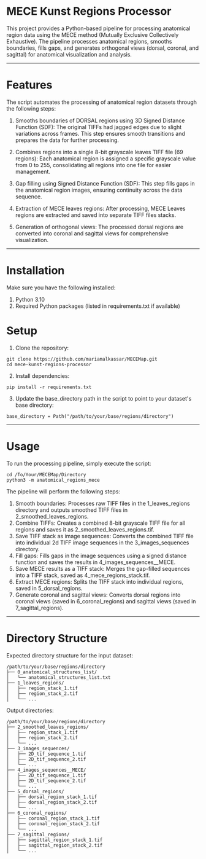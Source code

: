 # MECE Kunst Regions Processor

This project provides a Python-based pipeline for processing anatomical region data using the MECE method (Mutually Exclusive Collectively Exhaustive). 
The pipeline processes anatomical regions, smooths boundaries, fills gaps, and generates orthogonal views (dorsal, coronal, and sagittal) for anatomical visualization and analysis.

---

# Features
The script automates the processing of anatomical region datasets through the following steps:
1. Smooths boundaries of DORSAL regions using 3D Signed Distance Function (SDF):
The original TIFFs had jagged edges due to slight variations across frames. This step ensures smooth transitions and prepares the data for further processing.

2. Combines regions into a single 8-bit grayscale leaves TIFF file (69 regions):
Each anatomical region is assigned a specific grayscale value from 0 to 255, consolidating all regions into one file for easier management.

3. Gap filling using Signed Distance Function (SDF):
This step fills gaps in the anatomical region images, ensuring continuity across the data sequence.

3. Extraction of MECE leaves regions:
After processing, MECE Leaves regions are extracted and saved into separate TIFF files stacks.

4. Generation of orthogonal views:
The processed dorsal regions are converted into coronal and sagittal views for comprehensive visualization.

---

# Installation
Make sure you have the following installed:
1. Python 3.10 
2. Required Python packages (listed in requirements.txt if available)

# Setup
1. Clone the repository:

```
git clone https://github.com/mariamalkassar/MECEMap.git
cd mece-kunst-regions-processor
```

2. Install dependencies:

```
pip install -r requirements.txt
```

3. Update the base_directory path in the script to point to your dataset's base directory:

`base_directory = Path("/path/to/your/base/regions/directory")`

---

# Usage
To run the processing pipeline, simply execute the script:


```
cd /To/Your/MECEMap/Directory
python3 -m anatomical_regions_mece
```


The pipeline will perform the following steps:
1. Smooth boundaries: Processes raw TIFF files in the 1_leaves_regions directory and outputs smoothed TIFF files in 2_smoothed_leaves_regions.
2. Combine TIFFs: Creates a combined 8-bit grayscale TIFF file for all regions and saves it as 2_smoothed_leaves_regions.tif.
3. Save TIFF stack as image sequences: Converts the combined TIFF file into individual 2d TIFF image sequences in the 3_images_sequences directory.
4. Fill gaps: Fills gaps in the image sequences using a signed distance function and saves the results in 4_images_sequences__MECE.
5. Save MECE results as a TIFF stack: Merges the gap-filled sequences into a TIFF stack, saved as 4_mece_regions_stack.tif.
6. Extract MECE regions: Splits the TIFF stack into individual regions, saved in 5_dorsal_regions.
7. Generate coronal and sagittal views: Converts dorsal regions into coronal views (saved in 6_coronal_regions) and sagittal views (saved in 7_sagittal_regions).

---

# Directory Structure
Expected directory structure for the input dataset:

```
/path/to/your/base/regions/directory
├── 0_anatomical_structures_list/
│   └── anatomical_structures_list.txt
├── 1_leaves_regions/
│   ├── region_stack_1.tif
│   ├── region_stack_2.tif
│   └── ...
```
Output directories:

```
/path/to/your/base/regions/directory
├── 2_smoothed_leaves_regions/
│   ├── region_stack_1.tif
│   ├── region_stack_2.tif
│   └── ...
├── 3_images_sequences/
│   ├── 2D_tif_sequence_1.tif
│   ├── 2D_tif_sequence_2.tif
│   └── ...
├── 4_images_sequences__MECE/
│   ├── 2D_tif_sequence_1.tif
│   ├── 2D_tif_sequence_2.tif
│   └── ...
├── 5_dorsal_regions/
│   ├── dorsal_region_stack_1.tif
│   ├── dorsal_region_stack_2.tif
│   └── ...
├── 6_coronal_regions/
│   ├── coronal_region_stack_1.tif
│   ├── coronal_region_stack_2.tif
│   └── ...
├── 7_sagittal_regions/
│   ├── sagittal_region_stack_1.tif
│   ├── sagittal_region_stack_2.tif
│   └── ...
```
